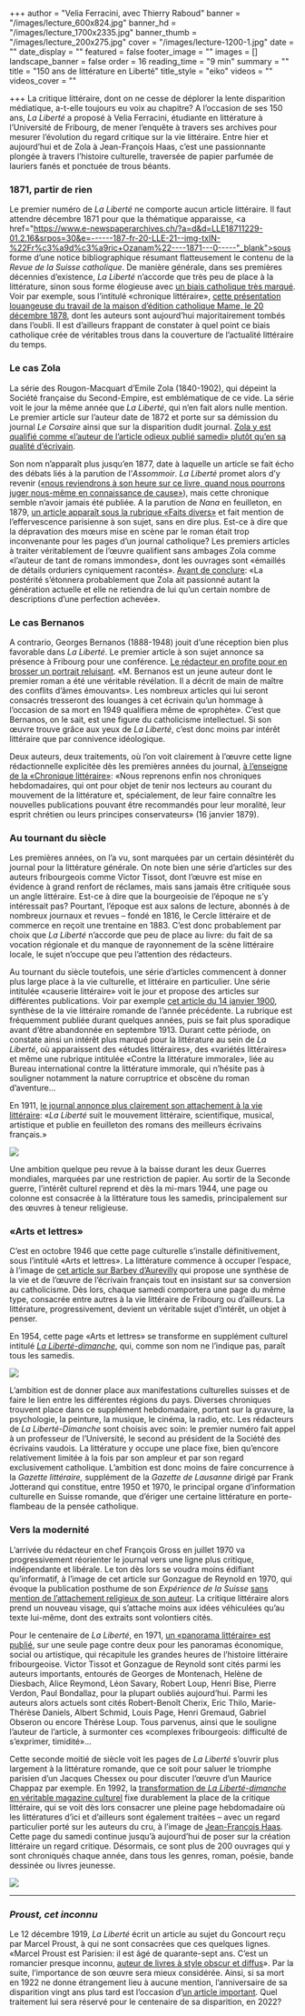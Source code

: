 +++
author = "Velia Ferracini, avec Thierry Raboud"
banner = "/images/lecture_600x824.jpg"
banner_hd = "/images/lecture_1700x2335.jpg"
banner_thumb = "/images/lecture_200x275.jpg"
cover = "/images/lecture-1200-1.jpg"
date = ""
date_display = ""
featured = false
footer_image = ""
images = []
landscape_banner = false
order = 16
reading_time = "9 min"
summary = ""
title = "150 ans de littérature en Liberté"
title_style = "eiko"
videos = ""
videos_cover = ""

+++
La critique littéraire, dont on ne cesse de déplorer la lente disparition médiatique, a-t-elle toujours eu voix au chapitre? A l’occasion de ses 150 ans, _La Liberté_ a proposé à Velia Ferracini, étudiante en littérature à l’Université de Fribourg, de mener l’enquête à travers ses archives pour mesurer l’évolution du regard critique sur la vie littéraire. Entre hier et aujourd’hui et de Zola à Jean-François Haas, c’est une passionnante plongée à travers l’histoire culturelle, traversée de papier parfumée de lauriers fanés et ponctuée de trous béants.

### 1871, partir de rien

Le premier numéro de _La Liberté_ ne comporte aucun article littéraire. Il faut attendre décembre 1871 pour que la thématique apparaisse, <a href="https://www.e-newspaperarchives.ch/?a=d&d=LLE18711229-01.2.16&srpos=30&e=------187-fr-20-LLE-21--img-txIN-%22Fr%c3%a9d%c3%a9ric+Ozanam%22----1871---0-----"_blank">sous forme d’une notice bibliographique résumant flatteusement le contenu de la _Revue de la Suisse catholique_</a>. De manière générale, dans ses premières décennies d’existence, _La Liberté_ n’accorde que très peu de place à la littérature, sinon sous forme élogieuse avec <a href="https://150ans.lalib.ch/article/le-reflet-de-l-identite-fribourgeoise/" target="_blank">un biais catholique très marqué</a>. Voir par exemple, sous l’intitulé «chronique littéraire», [cette présentation louangeuse du travail de la maison d’édition catholique Mame, le 20 décembre 1878](https://www.e-newspaperarchives.ch/?a=d&d=LLE18781220-01.2.11&srpos=3&e=------187-fr-20-LLE-1--img-txIN-%22chronique+litt%c3%a9raire%22-------0-----), dont les auteurs sont aujourd’hui majoritairement tombés dans l’oubli. Il est d’ailleurs frappant de constater à quel point ce biais catholique crée de véritables trous dans la couverture de l’actualité littéraire du temps.

### Le cas Zola

La série des Rougon-Macquart d’Emile Zola (1840-1902), qui dépeint la Société française du Second-Empire, est emblématique de ce vide. La série voit le jour la même année que _La Liberté_, qui n’en fait alors nulle mention. Le premier article sur l’auteur date de 1872 et porte sur sa démission du journal _Le Corsaire_ ainsi que sur la disparition dudit journal. [Zola y est qualifié comme «l’auteur de l’article odieux publié samedi» plutôt qu’en sa qualité d’écrivain](https://www.e-newspaperarchives.ch/?a=d&d=LLE18721227-01.2.10&srpos=1&e=------187-fr-20-LLE-1--img-txIN-%22article+odieux+publi%c3%a9+samedi%22-------0-----).

Son nom n’apparaît plus jusqu’en 1877, date à laquelle un article se fait écho des débats liés à la parution de l’_Assommoir_. _La Liberté_ promet alors d’y revenir ([«nous reviendrons à son heure sur ce livre, quand nous pourrons juger nous-même en connaissance de cause»](https://www.e-newspaperarchives.ch/?a=d&d=LLE18770429-01.2.12&srpos=1&e=------187-fr-20-LLE-1--img-txIN-Zola----1877---0-----)), mais cette chronique semble n’avoir jamais été publiée. A la parution de _Nana_ en feuilleton, en 1879, [un article apparaît sous la rubrique «Faits divers»](https://www.e-newspaperarchives.ch/?a=d&d=LLE18791025-01&e=------187-fr-20-LLE-1--img-txIN-%22Nana%22+AND+%22Zola%22-------0-----) et fait mention de l’effervescence parisienne à son sujet, sans en dire plus. Est-ce à dire que la dépravation des mœurs mise en scène par le roman était trop inconvenante pour les pages d’un journal catholique? Les premiers articles à traiter véritablement de l’œuvre qualifient sans ambages Zola comme «l’auteur de tant de romans immondes», dont les ouvrages sont «émaillés de détails orduriers cyniquement racontés». [Avant de conclure](https://www.e-newspaperarchives.ch/?a=d&d=LLE18851106-01.2.13&srpos=1&e=-------fr-20-LLE-1--img-txIN-%22tant+de+romans+immondes%22-------0-----): «La postérité s’étonnera probablement que Zola ait passionné autant la génération actuelle et elle ne retiendra de lui qu’un certain nombre de descriptions d’une perfection achevée».

### Le cas Bernanos

A contrario, Georges Bernanos (1888-1948) jouit d’une réception bien plus favorable dans _La Liberté_. Le premier article à son sujet annonce sa présence à Fribourg pour une conférence. [Le rédacteur en profite pour en brosser un portrait reluisant](https://www.e-newspaperarchives.ch/?a=d&d=LLE19280305-01.2.24&srpos=3&e=------192-fr-20-LLE-1--img-txIN-Bernanos----1928---0-----). «M. Bernanos est un jeune auteur dont le premier roman a été une véritable révélation. Il a décrit de main de maître des conflits d’âmes émouvants». Les nombreux articles qui lui seront consacrés tresseront des louanges à cet écrivain qu’un hommage à l’occasion de sa mort en 1949 qualifiera même de «prophète». C’est que Bernanos, on le sait, est une figure du catholicisme intellectuel. Si son œuvre trouve grâce aux yeux de _La Liberté_, c’est donc moins par intérêt littéraire que par connivence idéologique.

Deux auteurs, deux traitements, où l’on voit clairement à l’œuvre cette ligne rédactionnelle explicitée dès les premières années du journal, [à l’enseigne de la «Chronique littéraire»](https://www.e-newspaperarchives.ch/?a=d&d=LLE18790116-01.2.10&srpos=1&e=------187-fr-20-LLE-1--img-txIN-%22Nous+reprenons+enfin+nos+chroniques+hebdomadaires%22-------0-----): «Nous reprenons enfin nos chroniques hebdomadaires, qui ont pour objet de tenir nos lecteurs au courant du mouvement de la littérature et, spécialement, de leur faire connaître les nouvelles publications pouvant être recommandés pour leur moralité, leur esprit chrétien ou leurs principes conservateurs» (16 janvier 1879).

### Au tournant du siècle

Les premières années, on l’a vu, sont marquées par un certain désintérêt du journal pour la littérature générale. On note bien une série d’articles sur des auteurs fribourgeois comme Victor Tissot, dont l’œuvre est mise en évidence à grand renfort de réclames, mais sans jamais être critiquée sous un angle littéraire. Est-ce à dire que la bourgeoisie de l’époque ne s’y intéressait pas? Pourtant, l’époque est aux salons de lecture, abonnés à de nombreux journaux et revues – fondé en 1816, le Cercle littéraire et de commerce en reçoit une trentaine en 1883. C’est donc probablement par choix que _La Liberté_ n’accorde que peu de place au livre: du fait de sa vocation régionale et du manque de rayonnement de la scène littéraire locale, le sujet n’occupe que peu l’attention des rédacteurs.

Au tournant du siècle toutefois, une série d’articles commencent à donner plus large place à la vie culturelle, et littéraire en particulier. Une série intitulée «causerie littéraire» voit le jour et propose des articles sur différentes publications. Voir par exemple [cet article du 14 janvier 1900](https://www.e-newspaperarchives.ch/?a=d&d=LLE19000114-01.2.18&srpos=5&e=------190-fr-20-LLE-1-byDA-img-txIN-%22litt%c3%a9raire%22-ARTICLE------0-----), synthèse de la vie littéraire romande de l’année précédente. La rubrique est fréquemment publiée durant quelques années, puis se fait plus sporadique avant d’être abandonnée en septembre 1913. Durant cette période, on constate ainsi un intérêt plus marqué pour la littérature au sein de _La Liberté_, où apparaissent des «études littéraires», des «variétés littéraires» et même une rubrique intitulée «Contre la littérature immorale», liée au Bureau international contre la littérature immorale, qui n’hésite pas à souligner notamment la nature corruptrice et obscène du roman d’aventure…

En 1911, [le journal annonce plus clairement son attachement à la vie littéraire](https://www.e-newspaperarchives.ch/?a=d&d=LLE19110111-01.2.50&srpos=3&e=--1911---1937--fr-20-LLE-1-byDA-img-txIN-%c3%a9crivain-ARTICLE------0--fr---): «_La Liberté_ suit le mouvement littéraire, scientifique, musical, artistique et publie en feuilleton des romans des meilleurs écrivains français.»

![](/images/capture-d-ecran-2021-09-29-a-14-13-15.png)

Une ambition quelque peu revue à la baisse durant les deux Guerres mondiales, marquées par une restriction de papier. Au sortir de la Seconde guerre, l’intérêt culturel reprend et dès la mi-mars 1944, une page ou colonne est consacrée à la littérature tous les samedis, principalement sur des œuvres à teneur religieuse.

### «Arts et lettres»

C’est en octobre 1946 que cette page culturelle s’installe définitivement, sous l’intitulé «Arts et lettres». La littérature commence à occuper l’espace, à l’image de [cet article sur Barbey d’Aurevilly](https://www.e-newspaperarchives.ch/?a=d&d=LLE19461005-01.2.25&e=-------fr-20--1--img-txIN--------0-----) qui propose une synthèse de la vie et de l’œuvre de l’écrivain français tout en insistant sur sa conversion au catholicisme. Dès lors, chaque samedi comportera une page du même type, consacrée entre autres à la vie littéraire de Fribourg ou d’ailleurs. La littérature, progressivement, devient un véritable sujet d’intérêt, un objet à penser.

En 1954, cette page «Arts et lettres» se transforme en supplément culturel intitulé [_La Liberté-dimanche_](https://www.e-newspaperarchives.ch/?a=d&d=LLE19541211-01&e=-------fr-20--1--img-txIN--------0-----), qui, comme son nom ne l’indique pas, paraît tous les samedis.

![](/images/capture-d-ecran-2021-09-29-a-14-13-26.png)

L’ambition est de donner place aux manifestations culturelles suisses et de faire le lien entre les différentes régions du pays. Diverses chroniques trouvent place dans ce supplément hebdomadaire, portant sur la gravure, la psychologie, la peinture, la musique, le cinéma, la radio, etc. Les rédacteurs de _La Liberté-Dimanche_ sont choisis avec soin: le premier numéro fait appel à un professeur de l’Université, le second au président de la Société des écrivains vaudois. La littérature y occupe une place fixe, bien qu’encore relativement limitée à la fois par son ampleur et par son regard exclusivement catholique. L’ambition est donc moins de faire concurrence à la _Gazette littéraire,_ supplément de la _Gazette de Lausanne_ dirigé par Frank Jotterand qui constitue, entre 1950 et 1970, le principal organe d’information culturelle en Suisse romande, que d’ériger une certaine littérature en porte-flambeau de la pensée catholique.

### Vers la modernité

L’arrivée du rédacteur en chef François Gross en juillet 1970 va progressivement réorienter le journal vers une ligne plus critique, indépendante et libérale. Le ton dès lors se voudra moins édifiant qu’informatif, à l’image de cet article sur Gonzague de Reynold en 1970, qui évoque la publication posthume de son _Expérience de la Suisse_ [sans mention de l’attachement religieux de son auteur](https://www.e-newspaperarchives.ch/?a=d&d=LLE19700704-01.2.104&e=-------fr-20--1--img-txIN--------0-----). La critique littéraire alors prend un nouveau visage, qui s’attache moins aux idées véhiculées qu’au texte lui-même, dont des extraits sont volontiers cités.

Pour le centenaire de _La Liberté_, en 1971, [un «panorama littéraire» est publié](https://www.e-newspaperarchives.ch/?a=d&d=LLE19711016-01.2.361&e=-------fr-20--1--img-txIN--------0-----), sur une seule page contre deux pour les panoramas économique, social ou artistique, qui récapitule les grandes heures de l’histoire littéraire fribourgeoise. Victor Tissot et Gonzague de Reynold sont cités parmi les auteurs importants, entourés de Georges de Montenach, Helène de Diesbach, Alice Reymond, Léon Savary, Robert Loup, Henri Bise, Pierre Verdon, Paul Bondallaz, pour la plupart oubliés aujourd’hui. Parmi les auteurs alors actuels sont cités Robert-Benoît Cherix, Eric Thilo, Marie-Thérèse Daniels, Albert Schmid, Louis Page, Henri Gremaud, Gabriel Obseron ou encore Thérèse Loup. Tous parvenus, ainsi que le souligne l’auteur de l’article, à surmonter ces «complexes fribourgeois: difficulté de s’exprimer, timidité»...

Cette seconde moitié de siècle voit les pages de _La Liberté_ s’ouvrir plus largement à la littérature romande, que ce soit pour saluer le triomphe parisien d’un Jacques Chessex ou pour discuter l’œuvre d’un Maurice Chappaz par exemple. En 1992, la [transformation de _La Liberté-dimanche_ en véritable magazine culturel](https://www.e-newspaperarchives.ch/?a=d&d=LLE19920525-01&e=-------fr-20--1--img-txIN--------0-----) fixe durablement la place de la critique littéraire, qui se voit dès lors consacrer une pleine page hebdomadaire où les littératures d’ici et d’ailleurs sont également traitées – avec un regard particulier porté sur les auteurs du cru, à l’image de [Jean-François Haas](https://www.e-newspaperarchives.ch/?a=d&d=LLE20121201-01.2.179&e=-------fr-20-LLE-1--img-txIN-Jean%252DFran%c3%a7ois+Haas-------0-----). Cette page du samedi continue jusqu’à aujourd’hui de poser sur la création littéraire un regard critique. Désormais, ce sont plus de 200 ouvrages qui y sont chroniqués chaque année, dans tous les genres, roman, poésie, bande dessinée ou livres jeunesse.

![](/images/capture-d-ecran-2021-09-30-a-16-41-00.jpg)

***

### _Proust, cet inconnu_

Le 12 décembre 1919, _La Liberté_ écrit un article au sujet du Goncourt reçu par Marcel Proust, à qui ne sont consacrées que ces quelques lignes. «Marcel Proust est Parisien: il est âgé de quarante-sept ans. C’est un romancier presque inconnu, [auteur de livres à style obscur et diffus](https://www.e-newspaperarchives.ch/?a=d&d=LLE19191212-01.2.6&srpos=1&e=-------fr-20-LLE-1--img-txIN-Proust+diffus-------0-----)». Par la suite, l’importance de son œuvre sera mieux considérée. Ainsi, si sa mort en 1922 ne donne étrangement lieu à aucune mention, l’anniversaire de sa disparition vingt ans plus tard est l’occasion d’[un article important](https://www.e-newspaperarchives.ch/?a=d&d=LLE19421121-01.2.29&srpos=20&e=-------fr-20-LLE-1-byDA-img-txIN-%22Marcel+Proust%22-ARTICLE------0-----). Quel traitement lui sera réservé pour le centenaire de sa disparition, en 2022?